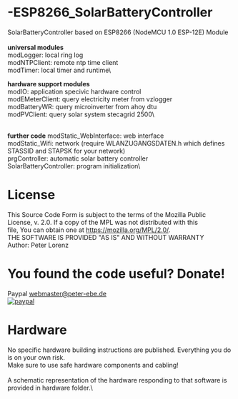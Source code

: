 # -ESP8266_SolarBatteryController
SolarBatteryController based on ESP8266 (NodeMCU 1.0 ESP-12E) Module\
\
**universal modules**\
modLogger: local ring log\
modNTPClient: remote ntp time client\
modTimer: local timer and runtime\

**hardware support modules**\
modIO: application specivic hardware control \
modEMeterClient: query electricity meter from vzlogger\
modBatteryWR: query microinverter from ahoy dtu\
modPVClient: query solar system stecagrid 2500\

\
**further code**
modStatic_WebInterface: web interface\
modStatic_Wifi: network (require WLANZUGANGSDATEN.h which defines STASSID and STAPSK for your network) \
prgController: automatic solar battery controller\
SolarBatteryController: program initialization\

# License

This Source Code Form is subject to the terms of the Mozilla Public \
License, v. 2.0. If a copy of the MPL was not distributed with this \
file, You can obtain one at https://mozilla.org/MPL/2.0/. \
THE SOFTWARE IS PROVIDED "AS IS" AND WITHOUT WARRANTY \
Author: Peter Lorenz 

# You found the code useful? Donate!

Paypal webmaster@peter-ebe.de \
[![paypal](https://www.paypalobjects.com/en_US/i/btn/btn_donateCC_LG.gif)](https://www.paypal.com/cgi-bin/webscr?cmd=_s-xclick&hosted_button_id=DZUZXE2WCJU4U) 

# Hardware
No specific hardware building instructions are published. Everything you do is on your own risk.\
Make sure to use safe hardware components and cabling!\
\
A schematic representation of the hardware responding to that software is provided in hardware folder.\

